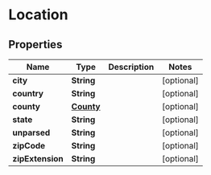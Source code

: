 

# Location


## Properties

| Name | Type | Description | Notes |
|------------ | ------------- | ------------- | -------------|
|**city** | **String** |  |  [optional] |
|**country** | **String** |  |  [optional] |
|**county** | [**County**](County.md) |  |  [optional] |
|**state** | **String** |  |  [optional] |
|**unparsed** | **String** |  |  [optional] |
|**zipCode** | **String** |  |  [optional] |
|**zipExtension** | **String** |  |  [optional] |



